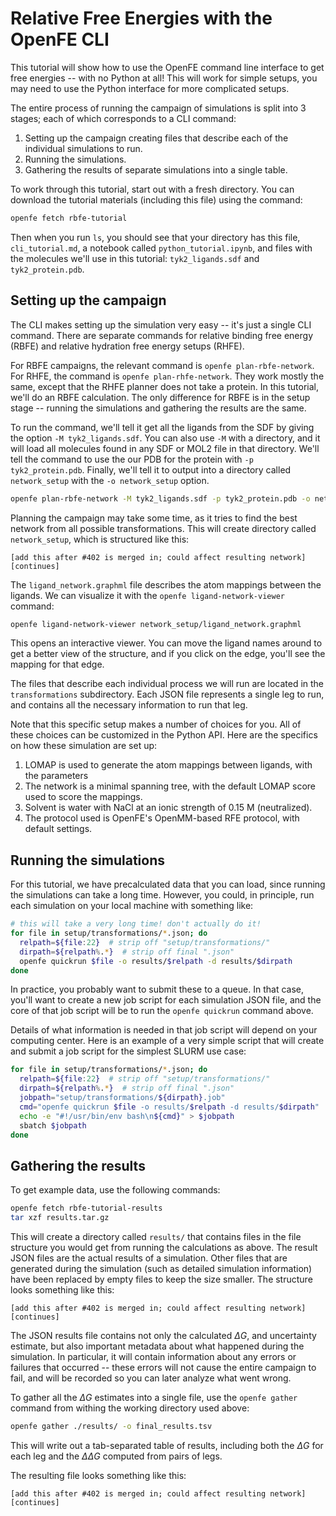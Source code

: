 # Relative Free Energies with the OpenFE CLI

This tutorial will show how to use the OpenFE command line interface to get
free energies -- with no Python at all! This will work for simple setups, you
may need to use the Python interface for more complicated setups.

The entire process of running the campaign of simulations is split into 3
stages; each of which corresponds to a CLI command:

1. Setting up the campaign creating files that describe each of the individual
   simulations to run.
2. Running the simulations.
3. Gathering the results of separate simulations into a single table.

To work through this tutorial, start out with a fresh directory. You can download the tutorial materials (including this file) using the command:

```bash
openfe fetch rbfe-tutorial
```

Then when you run `ls`, you should see that your directory has this file,
`cli_tutorial.md`, a notebook called `python_tutorial.ipynb`, and files with
the molecules we'll use in this tutorial: `tyk2_ligands.sdf` and
`tyk2_protein.pdb`.

## Setting up the campaign

The CLI makes setting up the simulation very easy -- it's just a single CLI
command. There are separate commands for relative binding free energy (RBFE)
and relative hydration free energy setups (RHFE).

For RBFE campaigns, the relevant command is `openfe plan-rbfe-network`. For
RHFE, the command is `openfe plan-rhfe-network`. They work mostly the same,
except that the RHFE planner does not take a protein. In this tutorial, we'll
do an RBFE calculation. The only difference for RBFE is in the setup stage --
running the simulations and gathering the results are the same.

To run the command, we'll tell it get all the ligands from the SDF by giving
the option `-M tyk2_ligands.sdf`. You can also use `-M` with a directory, and
it will load all molecules found in any SDF or MOL2 file in that directory.
We'll tell the command to use the our PDB for the protein with `-p
tyk2_protein.pdb`.  Finally, we'll tell it to output into a directory called
`network_setup` with the `-o network_setup` option.

```bash
openfe plan-rbfe-network -M tyk2_ligands.sdf -p tyk2_protein.pdb -o network_setup
```

Planning the campaign may take some time, as it tries to find the best
network from all possible transformations. This will create directory called
`network_setup`, which is structured like this:

<!-- top lines from `tree network_setup` -->

```text
[add this after #402 is merged in; could affect resulting network]
[continues]
```

The `ligand_network.graphml` file describes the atom mappings between the
ligands. We can visualize it with the `openfe ligand-network-viewer` command:

```bash
openfe ligand-network-viewer network_setup/ligand_network.graphml
```

This opens an interactive viewer. You can move the ligand names around to get a
better view of the structure, and if you click on the edge, you'll see the
mapping for that edge.

The files that describe each individual process we will run are located in the
`transformations` subdirectory. Each JSON file represents a single leg to run,
and contains all the necessary information to run that leg.

Note that this specific setup makes a number of choices for you. All of
these choices can be customized in the Python API. Here are the specifics on
how these simulation are set up:

1. LOMAP is used to generate the atom mappings between ligands, with the
   parameters <!-- TODO -->
2. The network is a minimal spanning tree, with the default LOMAP score used to
   score the mappings.
3. Solvent is water with NaCl at an ionic strength of 0.15 M (neutralized).
4. The protocol used is OpenFE's OpenMM-based RFE protocol, with default settings.

<!-- TODO there should be a link to the default settings here -->


## Running the simulations

For this tutorial, we have precalculated data that you can load, since
running the simulations can take a long time. However, you could, in principle,
run each simulation on your local machine with something like:

```bash
# this will take a very long time! don't actually do it!
for file in setup/transformations/*.json; do
  relpath=${file:22}  # strip off "setup/transformations/"
  dirpath=${relpath%.*}  # strip off final ".json"
  openfe quickrun $file -o results/$relpath -d results/$dirpath
done
```

In practice, you probably want to submit these to a queue. In that case, you'll
want to create a new job script for each simulation JSON file, and the core of
that job script will be to run the `openfe quickrun` command above.

Details of what information is needed in that job script will depend on your
computing center. Here is an example of a very simple script that will create
and submit a job script for the simplest SLURM use case:

```bash
for file in setup/transformations/*.json; do
  relpath=${file:22}  # strip off "setup/transformations/"
  dirpath=${relpath%.*}  # strip off final ".json"
  jobpath="setup/transformations/${dirpath}.job"
  cmd="openfe quickrun $file -o results/$relpath -d results/$dirpath"
  echo -e "#!/usr/bin/env bash\n${cmd}" > $jobpath
  sbatch $jobpath
done
```

## Gathering the results

To get example data, use the following commands:

```bash
openfe fetch rbfe-tutorial-results
tar xzf results.tar.gz
```

This will create a directory called `results/` that contains files in the file
structure you would get from running the calculations as above. The result JSON
files are the actual results of a simulation. Other files that are generated
during the simulation (such as detailed simulation information) have been
replaced by empty files to keep the size smaller. The structure looks something
like this:

<!-- take the top lines from `tree results` -->

```text
[add this after #402 is merged in; could affect resulting network]
[continues]
```

The JSON results file contains not only the calculated $\Delta G$, and
uncertainty estimate, but also important metadata about what happened during
the simulation. In particular, it will contain information about any errors or
failures that occurred -- these errors will not cause the entire campaign to
fail, and will be recorded so you can later analyze what went wrong.

To gather all the $\Delta G$ estimates into a single file, use the `openfe
gather` command from withing the working directory used above:

```bash
openfe gather ./results/ -o final_results.tsv
```

This will write out a tab-separated table of results, including both the
$\Delta G$ for each leg and the $\Delta\Delta G$ computed from pairs of legs.
<!-- TODO The first column labels the data, e.g., `DGvacuum(ligandB,ligandA)` for the
$\Delta G$ of the transformation of ligand A into ligand B in vacuum, or
`DDGsolv(ligandB,ligandA)` for the $\Delta\Delta G$ of binding ligand A vs.
ligand B: $\Delta G$<sub>solv, $B$</sub>$ - \Delta G$<sub>solv$A$</sub>. -->

The resulting file looks something like this:

<!-- take top lines from `cat final_results.tsv` -->

```text
[add this after #402 is merged in; could affect resulting network]
[continues]
```
